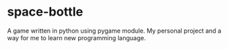 # space-bottle
A game written in python using pygame module. My personal project and a way for me to learn new programming language. 
